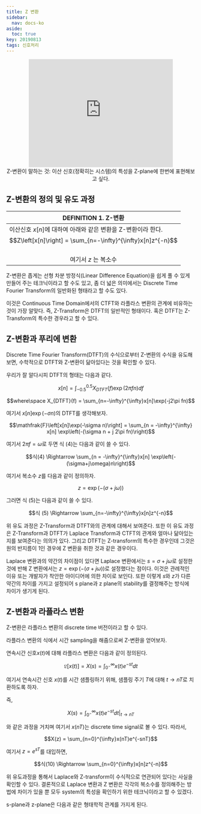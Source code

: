 ```yaml
---
title: Z 변환
sidebar:
  nav: docs-ko
aside:
  toc: true
key: 20190813
tags: 신호처리
---
```

<style>
  @media screen and (max-width:500px){
    iframe {
        width: 100vw; 
        height: 80vw;
        background:white;  
    }
  }

  @media screen and (min-width:500px){
    iframe {
        width: 40vw; 
        height: 30vw;
        background:white;  
    }
  }
</style>


<p align = "center">
  <iframe src = "https://angeloyeo.github.io/p5/2019-08-13-Z_Transform_preview/" frameborder = "0"></iframe>
  <br>
  Z-변환이 말하는 것: 이산 신호(정확히는 시스템)의 특성을 Z-plane에 한번에 표현해보고 싶다.
</p>

## Z-변환의 정의 및 유도 과정


| DEFINITION 1. Z-변환 |
| --------- |
| 이산신호 $x[n]$에 대하여 아래와 같은 변환을 Z-변환이라 한다.<br><center>$$Z\left[x[n]\right] = \sum_{n=-\infty}^{\infty}x[n]z^{-n}$$<br> 여기서 $z$ 는 복소수</center>|

Z-변환은 좁게는 선형 차분 방정식(Linear Difference Equation)을 쉽게 풀 수 있게 만들어 주는 테크닉이라고 할 수도 있고, 좀 더 넓은 의미에서는 Discrete Time Fourier Transform의 일반화된 형태라고 할 수도 있다. 

이것은 Continuous Time Domain에서의 CTFT와 라플라스 변환의 관계에 비유하는 것이 가장 알맞다. 즉, Z-Transform은 DTFT의 일반적인 형태이다. 혹은 DTFT는 Z-Transform의 특수한 경우라고 할 수 있다. 


## Z-변환과 푸리에 변환

Discrete Time Fourier Transform(DTFT)의 수식으로부터 Z-변환의 수식을 유도해보면, 수학적으로 DTFT와 Z-변환이 닮아있다는 것을 확인할 수 있다.

우리가 잘 알다시피 DTFT의 형태는 다음과 같다.

$$x[n] = \int_{-0.5}^{0.5}X_{DTFT}(f) \exp(2\pi fn) df$$

$$where\space X_{DTFT}(f) = \sum_{n=-\infty}^{\infty}x[n]\exp(-j2\pi fn)$$

여기서 $x[n]\exp(-\sigma n)$의 DTFT를 생각해보자.

$$\mathfrak{F}\left[x[n]\exp(-\sigma n)\right] = \sum_{n = -\infty}^{\infty} x[n] \exp\left(-(\sigma n + j 2\pi fn)\right)$$

여기서 $2\pi f = \omega$로 두면 식 (4)는 다음과 같이 쓸 수 있다.

$$식(4) \Rightarrow \sum_{n = -\infty}^{\infty}x[n] \exp\left(-(\sigma+j\omega)n\right)$$

여기서 복소수 $z$를 다음과 같이 정의하자.

$$z = \exp(-(\sigma + j \omega))$$

그러면 식 (5)는 다음과 같이 쓸 수 있다.

$$식 (5) \Rightarrow \sum_{n=-\infty}^{\infty}x[n]z^{-n}$$

위 유도 과정은 Z-Transform과 DTFT와의 관계에 대해서 보여준다. 또한 이 유도 과정은 Z-Transform과 DTFT가 Laplace Transform과 CTFT의 관계와 얼마나 닮아있는지를 보여준다는 의의가 있다. 그리고 DTFT는 Z-transform의 특수한 경우인데 그것은 원의 반지름이 1인 경우에 Z 변환을 취한 것과 같은 경우이다. 

 Laplace 변환과의 약간의 차이점이 있다면 Laplace 변환에서는 $s=\sigma+j\omega$로 설정한 것에 반해 Z 변환에서는 $z = \exp\left(-(\sigma + j\omega)\right)$로 설정했다는 점이다. 이것은 관례적인 이유 또는 개발자가 착안한 아이디어에 의한 차이로 보인다. 또한 이렇게 $s$와 $z$가 다른 약간의 차이를 가지고 설정되어 s plane과 z plane의 stability를 결정해주는 방식에 차이가 생기게 된다.

## Z-변환과 라플라스 변환

Z-변환은 라플라스 변환의 discrete time 버전이라고 할 수 있다.

라플라스 변환의 식에서 시간 sampling을 해줌으로써 Z-변환을 얻어보자.

연속시간 신호$x(t)$에 대해 라플라스 변환은 다음과 같이 정의된다.

$$\mathfrak{L}\left[x(t)\right] = X(s) = \int_{0^{-}}^{\infty}x(t) e^{-st}dt$$

여기서 연속시간 신호 $x(t)$를 시간 샘플링하기 위해, 샘플링 주기 $T$에 대해 $t\rightarrow nT$로 치환하도록 하자.

즉,

$$X(s) = \int_{0^{-}}^{\infty}x(t) e^{-st}dt \big |_{t\rightarrow nT}$$

와 같은 과정을 거치며 여기서 $x(nT)$는 discrete time signal로 볼 수 있다. 따라서,

$$X(z) = \sum_{n=0}^{\infty}x(nT)e^{-snT}$$

여기서 $z = e^{sT}$를 대입하면,

$$식(10) \Rightarrow \sum_{n=0}^{\infty}x[n]z^{-n}$$


위 유도과정을 통해서 Laplace와 Z-transform이 수식적으로 연관되어 있다는 사실을 확인할 수 있다. 결론적으로 Laplace 변환과 Z 변환은 각각의 복소수를 정의해주는 방법에 차이가 있을 뿐 모두 system의 특성을 확인하기 위한 테크닉이라고 할 수 있겠다. 

s-plane과 z-plane은 다음과 같은 형태학적 관계를 가지게 된다. 

<p align = "center">

</p>
